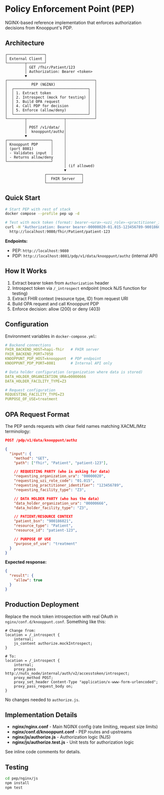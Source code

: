 # Policy Enforcement Point (PEP)

NGINX-based reference implementation that enforces authorization decisions from Knooppunt's PDP.

## Architecture

```
┌─────────────────┐
│ External Client │
└────────┬────────┘
         │ GET /fhir/Patient/123
         │ Authorization: Bearer <token>
         ▼
┌────────────────────────────────────────┐
│           PEP (NGINX)                  │
│  ┌──────────────────────────────────┐  │
│  │ 1. Extract token                 │  │
│  │ 2. Introspect (mock for testing) │  │
│  │ 3. Build OPA request             │  │
│  │ 4. Call PDP for decision         │  │
│  │ 5. Enforce (allow/deny)          │  │
│  └──────────────────────────────────┘  │
└────────┬─────────────────┬─────────────┘
         │                 │
         │ POST /v1/data/  │
         │  knooppunt/authz│
         ▼                 │
┌────────────────────┐     │
│ Knooppunt PDP      │     │
│ (port 8081)        │     │
│ - Validates input  │     │
│ - Returns allow/deny     │
└────────────────────┘     │
                           │ (if allowed)
                           ▼
                  ┌────────────────┐
                  │  FHIR Server   │
                  └────────────────┘
```

## Quick Start

```bash
# Start PEP with rest of stack
docker compose --profile pep up -d

# Test with mock token (format: bearer-<ura>-<uzi_role>-<practitioner_id>-<bsn>)
curl -H "Authorization: Bearer bearer-00000020-01.015-123456789-900186021" \
  http://localhost:9080/fhir/Patient/patient-123
```

**Endpoints:**
- PEP: `http://localhost:9080`
- PDP: `http://localhost:8081/pdp/v1/data/knooppunt/authz` (internal API)

## How It Works

1. Extract bearer token from `Authorization` header
2. Introspect token via `/_introspect` endpoint (mock NJS function for testing)
3. Extract FHIR context (resource type, ID) from request URI
4. Build OPA request and call Knooppunt PDP
5. Enforce decision: allow (200) or deny (403)

## Configuration

Environment variables in `docker-compose.yml`:

```yaml
# Backend connections
FHIR_BACKEND_HOST=hapi-fhir   # FHIR server
FHIR_BACKEND_PORT=7050
KNOOPPUNT_PDP_HOST=knooppunt  # PDP endpoint
KNOOPPUNT_PDP_PORT=8081       # Internal API only

# Data holder configuration (organization where data is stored)
DATA_HOLDER_ORGANIZATION_URA=00000666
DATA_HOLDER_FACILITY_TYPE=Z3

# Request configuration
REQUESTING_FACILITY_TYPE=Z3
PURPOSE_OF_USE=treatment
```

## OPA Request Format

The PEP sends requests with clear field names matching XACML/Mitz terminology:

```json
POST /pdp/v1/data/knooppunt/authz

{
  "input": {
    "method": "GET",
    "path": ["fhir", "Patient", "patient-123"],

    // REQUESTING PARTY (who is asking for data)
    "requesting_organization_ura": "00000020",
    "requesting_uzi_role_code": "01.015",
    "requesting_practitioner_identifier": "123456789",
    "requesting_facility_type": "Z3",

    // DATA HOLDER PARTY (who has the data)
    "data_holder_organization_ura": "00000666",
    "data_holder_facility_type": "Z3",

    // PATIENT/RESOURCE CONTEXT
    "patient_bsn": "900186021",
    "resource_type": "Patient",
    "resource_id": "patient-123",

    // PURPOSE OF USE
    "purpose_of_use": "treatment"
  }
}
```

**Expected response:**
```json
{
  "result": {
    "allow": true
  }
}
```

## Production Deployment

Replace the mock token introspection with real OAuth in `nginx/conf.d/knooppunt.conf`. Something like this:

```nginx
# Change from:
location = /_introspect {
    internal;
    js_content authorize.mockIntrospect;
}

# To:
location = /_introspect {
    internal;
    proxy_pass http://nuts_node/internal/auth/v2/accesstoken/introspect;
    proxy_method POST;
    proxy_set_header Content-Type "application/x-www-form-urlencoded";
    proxy_pass_request_body on;
}
```

No changes needed to `authorize.js`.

## Implementation Details

- **nginx/nginx.conf** - Main NGINX config (rate limiting, request size limits)
- **nginx/conf.d/knooppunt.conf** - PEP routes and upstreams
- **nginx/js/authorize.js** - Authorization logic (NJS)
- **nginx/js/authorize.test.js** - Unit tests for authorization logic

See inline code comments for details.

## Testing

```bash
cd pep/nginx/js
npm install
npm test
```

